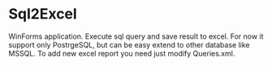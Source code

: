 # Sql2Excel
WinForms application. Execute sql query and save result to excel. 
For now it support only PostrgeSQL, but can be easy extend to other database like MSSQL.
To add new excel report you need just modify Queries.xml.
